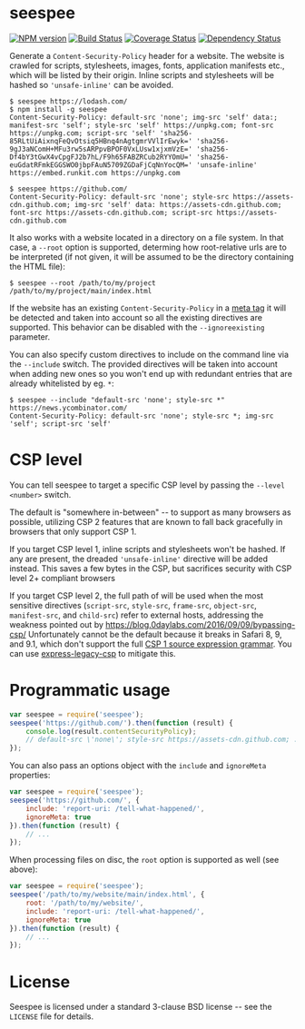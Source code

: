 seespee
=======

[![NPM version](https://badge.fury.io/js/seespee.svg)](http://badge.fury.io/js/seespee)
[![Build Status](https://travis-ci.org/papandreou/seespee.svg?branch=master)](https://travis-ci.org/papandreou/seespee)
[![Coverage Status](https://img.shields.io/coveralls/papandreou/seespee.svg)](https://coveralls.io/r/papandreou/seespee?branch=master)
[![Dependency Status](https://david-dm.org/papandreou/seespee.svg)](https://david-dm.org/papandreou/seespee)

Generate a `Content-Security-Policy` header for a website. The website is crawled
for scripts, stylesheets, images, fonts, application manifests etc., which will
be listed by their origin. Inline scripts and stylesheets will be hashed so
`'unsafe-inline'` can be avoided.


```
$ seespee https://lodash.com/
$ npm install -g seespee
Content-Security-Policy: default-src 'none'; img-src 'self' data:; manifest-src 'self'; style-src 'self' https://unpkg.com; font-src https://unpkg.com; script-src 'self' 'sha256-85RLtUiAixnqFeQvOtsiq5HBnq4nAgtgmrVVlIrEwyk=' 'sha256-9gJ3aNComH+MFu3rw5sARPpvBPOF0VxLUsw1xjxmVzE=' 'sha256-Df4bY3tGwX4vCpgFJ2b7hL/F9h65FABZRCub2RYYOmU=' 'sha256-euGdatRFmkEGGSWO0jbpFAuN5709ZGDaFjCqNnYocQM=' 'unsafe-inline' https://embed.runkit.com https://unpkg.com
```

```
$ seespee https://github.com/
Content-Security-Policy: default-src 'none'; style-src https://assets-cdn.github.com; img-src 'self' data: https://assets-cdn.github.com; font-src https://assets-cdn.github.com; script-src https://assets-cdn.github.com
```

It also works with a website located in a directory on a file system.
In that case, a `--root` option is supported, determing how root-relative
urls are to be interpreted (if not given, it will be assumed to be the
directory containing the HTML file):

```
$ seespee --root /path/to/my/project /path/to/my/project/main/index.html
```

If the website has an existing `Content-Security-Policy` in a
[meta tag](https://www.w3.org/TR/CSP2/#delivery-html-meta-element)
it will be detected and taken into account so all the existing directives
are supported. This behavior can be disabled with the `--ignoreexisting`
parameter.

You can also specify custom directives to include on the command line via
the `--include` switch. The provided directives will be taken into account
when adding new ones so you won't end up with redundant entries that are
already whitelisted by eg. `*`:

```
$ seespee --include "default-src 'none'; style-src *" https://news.ycombinator.com/
Content-Security-Policy: default-src 'none'; style-src *; img-src 'self'; script-src 'self'
```

CSP level
=========

You can tell seespee to target a specific CSP level by passing the `--level <number>`
switch.

The default is "somewhere in-between" -- to support as many browsers as possible,
utilizing CSP 2 features that are known to fall back gracefully in browsers that
only support CSP 1.

If you target CSP level 1, inline scripts and stylesheets won't be hashed. If any
are present, the dreaded `'unsafe-inline'` directive will be added instead.
This saves a few bytes in the CSP, but sacrifices security with CSP level 2+ compliant
browsers

If you target CSP level 2, the full path of will be used when the most sensitive
directives (`script-src`, `style-src`, `frame-src`, `object-src`, `manifest-src`,
and `child-src`) refer to external hosts, addressing the weakness pointed out by
https://blog.0daylabs.com/2016/09/09/bypassing-csp/
Unfortunately cannot be the default because it breaks in Safari 8, 9, and 9.1,
which don't support the full
[CSP 1 source expression grammar](https://www.w3.org/TR/2012/CR-CSP-20121115/#source-list).
You can use [express-legacy-csp](https://github.com/Munter/express-legacy-csp)
to mitigate this.



Programmatic usage
==================

```js
var seespee = require('seespee');
seespee('https://github.com/').then(function (result) {
    console.log(result.contentSecurityPolicy);
    // default-src \'none\'; style-src https://assets-cdn.github.com; ...
});
```

You can also pass an options object with the `include` and `ignoreMeta`
properties:

```js
var seespee = require('seespee');
seespee('https://github.com/', {
    include: 'report-uri: /tell-what-happened/',
    ignoreMeta: true
}).then(function (result) {
    // ...
});
```

When processing files on disc, the `root` option is supported as well
(see above):

```js
var seespee = require('seespee');
seespee('/path/to/my/website/main/index.html', {
    root: '/path/to/my/website/',
    include: 'report-uri: /tell-what-happened/',
    ignoreMeta: true
}).then(function (result) {
    // ...
});
```

License
=======

Seespee is licensed under a standard 3-clause BSD license -- see the
`LICENSE` file for details.
